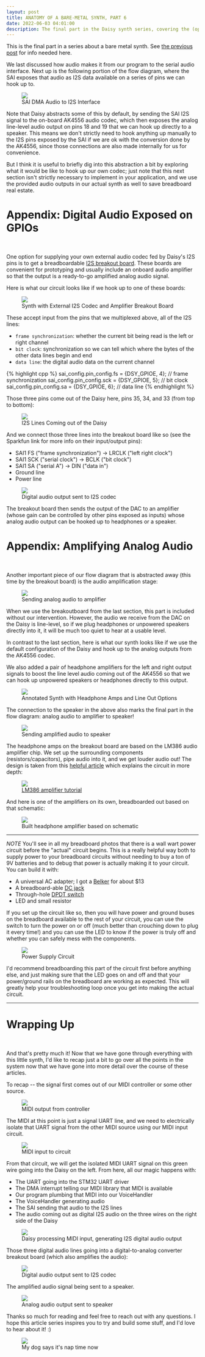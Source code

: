 ```yaml
---
layout: post
title: ANATOMY OF A BARE-METAL SYNTH, PART 6
date: 2022-06-03 04:01:00
description: The final part in the Daisy synth series, covering the (optional) external codecs and audio amplification.
---
```


This is the final part in a series about a bare metal synth. See [the previous post](/2022/05/26/anatomyofabaremetalsynth_part5.html) for info needed here.

We last discussed how audio makes it from our program to the serial audio interface. Next up is the following portion of the flow diagram, where the SAI exposes that audio as I2S data
available on a series of pins we can hook up to.

<figure>
  <img class="col center" src="/img/bare_metal/flow_diagram_highlights/5_I2S_codec.png">
  <figcaption>SAI DMA Audio to I2S Interface</figcaption>
</figure>

Note that Daisy abstracts some of this by default, by sending the SAI I2S signal to the on-board AK4556
audio codec, which then exposes the analog line-level audio output on pins 18 and 19 that we can hook up directly to a speaker. This means we don't strictly need to 
hook anything up manually to the I2S pins exposed by the SAI if we are ok with the conversion done by the AK4556, since those connections are also made internally for us for convenience. 

But I think it is useful to briefly dig into this abstraction a bit by exploring what it would be like to hook up our own codec; just note that this next section isn't
strictly necessary to implement in your application, and we use the provided audio outputs in our actual synth as well to save breadboard real estate.

# Appendix: Digital Audio Exposed on GPIOs
<br>

One option for supplying your own external audio codec fed by Daisy's I2S pins is to get a breadboardable [I2S breakout board](https://learn.sparkfun.com/tutorials/i2s-audio-breakout-hookup-guide). These boards are convenient for prototyping and usually include an onboard audio amplifier so that the output is a ready-to-go amplified
analog audio signal.

Here is what our circuit looks like if we hook up to one of these boards:
<figure>
  <img class="col center" src="/img/bare_metal/i2s_external_codec.jpg">
  <figcaption>Synth with External I2S Codec and Amplifier Breakout Board</figcaption>
</figure>

These accept input from
the pins that we multiplexed above, all of the I2S lines:
- `frame synchronization`: whether the current bit being read is the left or right channel
- `bit clock`: synchronization so we can tell which where the bytes of the other data lines begin and end
- `data line`: the digital audio data on the current channel

{% highlight cpp %}
sai_config.pin_config.fs   = {DSY_GPIOE, 4}; // frame synchronization
sai_config.pin_config.sck  = {DSY_GPIOE, 5}; // bit clock
sai_config.pin_config.sa   = {DSY_GPIOE, 6}; // data line
{% endhighlight %}

Those three pins come out of the Daisy here, pins 35, 34, and 33 (from top to bottom):
<figure>
  <img class="col center" src="/img/bare_metal/2_uartin_highlight.jpg">
  <figcaption>I2S Lines Coming out of the Daisy</figcaption>
</figure>

And we connect those three lines into the breakout board like so (see the Sparkfun link for more info on their input/output pins):
- SAI1 FS ("frame synchronization") -> LRCLK ("left right clock")
- SAI1 SCK ("serial clock") -> BCLK ("bit clock")
- SAI1 SA ("serial A") -> DIN ("data in")
- Ground line
- Power line

<figure>
  <img class="col center" src="/img/bare_metal/3_i2s_out.jpg">
  <figcaption>Digital audio output sent to I2S codec</figcaption>
</figure>

The breakout board then sends the output of the DAC to an amplifier (whose gain can be controlled by other pins exposed as inputs) whose analog audio output
can be hooked up to headphones or a speaker.

# Appendix: Amplifying Analog Audio
<br>

Another important piece of our flow diagram that is abstracted away (this time by the breakout board) is the audio amplification
stage:

<figure>
  <img class="col center" src="/img/bare_metal/flow_diagram_highlights/6_codec_to_amp.png">
  <figcaption>Sending analog audio to amplifier</figcaption>
</figure>

When we use the breakoutboard from the last section, this part is included without our intervention.
However, the audio we receive from the DAC on the Daisy is line-level, so if we plug headphones or unpowered speakers directly into it, it will be much too quiet
to hear at a usable level.

In contrast to the last section, here is what our synth looks like if we use the default configuration of the Daisy and hook up to the analog 
outputs from the AK4556 codec. 

We also added a pair of headphone amplifiers for the left and right output signals to boost the line level
audio coming out of the AK4556 so that we can hook up unpowered speakers or headphones directly to this output.

<figure>
  <img class="col center" src="/img/bare_metal/overhead_synth_highlight.jpeg">
  <figcaption>Annotated Synth with Headphone Amps and Line Out Options</figcaption>
</figure>

The connection to the speaker in the above also marks the final part in the flow diagram: analog audio to amplifier to speaker!

<figure>
  <img class="col center" src="/img/bare_metal/flow_diagram_highlights/7_amp_to_speaker.png">
  <figcaption>Sending amplified audio to speaker</figcaption>
</figure>

The headphone amps on the breakout board are based on the LM386 audio amplifier chip. We set up the surrounding components (resistors/capacitors),
pipe audio into it, and we get louder audio out!
The design is taken from this [helpful article](https://www.instructables.com/Tales-From-the-Chip-LM386-Audio-Amplifier/) which explains the circuit 
in more depth:
<figure>
  <img class="col center" src="/img/bare_metal/instructable_lm386.png">
  <figcaption><a href="https://www.instructables.com/Tales-From-the-Chip-LM386-Audio-Amplifier/"> LM386 amplifier tutorial</a></figcaption>
</figure>

And here is one of the amplifiers on its own, breadboarded out based on that schematic:

<figure>
  <img class="col center" src="/img/bare_metal/headphone_amp.jpg">
  <figcaption>Built headphone amplifier based on schematic</figcaption>
</figure>

------
*NOTE*
You'll see in all my breadboard photos that there is a wall wart power circuit before the "actual" circuit begins.
This is a really helpful way both to supply power to your breadboard circuits without needing to buy a ton of 9V batteries
and to debug that power is actually making it to your circuit. You can build it with:
- A universal AC adapter; I got a [Belker](https://www.newegg.com/p/2S7-04NU-00166) for about $13
- A breadboard-able [DC jack](https://www.sparkfun.com/products/119)
- Through-hole [DPDT switch](http://www.learningaboutelectronics.com/Articles/Double-pole-double-throw-switch-DPDT)
- LED and small resistor


 If you set up the circuit like so, then you will have power and ground buses on the breadboard available to the rest of your
 circuit, you can use the switch to turn the power on or off (much better than crouching down to plug it every time!) and
 you can use the LED to know if the power is truly off and whether you can safely mess with the components.

<figure>
  <img class="col center" src="/img/bare_metal/power_supply_circuit.jpg">
  <figcaption>Power Supply Circuit</figcaption>
</figure>

I'd recommend breadboarding this part of the circuit first before anything else, and just making sure that the LED goes on and off and 
that your power/ground rails on the breadboard are working as expected. This will greatly help your troubleshooting loop once you get into
making the actual circuit.

------


# Wrapping Up
<br>

And that's pretty much it! Now that we have gone through everything with this little synth, I'd like to recap just a bit to go over all the
points in the system now that we have gone into more detail over the course of these articles.

To recap -- the signal first comes out of our MIDI controller or some other source. 

<figure>
  <img class="col center" src="/img/bare_metal/0_midiout.jpg">
  <figcaption>MIDI output from controller</figcaption>
</figure>

The MIDI at this point is just a signal UART line,
and we need to electrically isolate that UART signal from the other MIDI source using our MIDI input circuit.

<figure>
  <img class="col center" src="/img/bare_metal/1_midiin.jpg">
  <figcaption>MIDI input to circuit</figcaption>
</figure>

From that circuit, we will get the isolated MIDI UART signal on this green wire going into the Daisy on the left.
From here, all our magic happens with:
- The UART going into the STM32 UART driver
- The DMA interrupt telling our MIDI library that MIDI is available
- Our program plumbing that MIDI into our VoiceHandler
- The VoiceHandler generating audio
- The SAI sending that audio to the I2S lines 
- The audio coming out as digital I2S audio on the three wires on the right side of the Daisy

<figure>
  <img class="col center" src="/img/bare_metal/2_uartin.jpg">
  <figcaption>Daisy processing MIDI input, generating I2S digital audio output</figcaption>
</figure>

Those three digital audio lines going into a digital-to-analog converter breakout board (which also amplifies the audio):

<figure>
  <img class="col center" src="/img/bare_metal/3_i2s_out.jpg">
  <figcaption>Digital audio output sent to I2S codec</figcaption>
</figure>

The amplified audio signal being sent to a speaker.

<figure>
  <img class="col center" src="/img/bare_metal/4_amplified_analog.jpg">
  <figcaption>Analog audio output sent to speaker</figcaption>
</figure>

Thanks so much for reading and feel free to reach out with any questions. I hope this article series inspires you
to try and build some stuff, and I'd love to hear about it! :)

<figure>
  <img class="col center" src="/img/embedded_2/gordon_mel9.jpg">
  <figcaption>My dog says it's nap time now</figcaption>
</figure>
